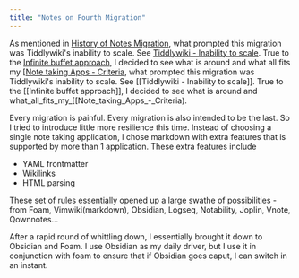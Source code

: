 ```yaml
---
title: "Notes on Fourth Migration"
---
```




As mentioned in [History of Notes Migration](/posts/history_of_notes_migration), what prompted this migration was Tiddlywiki's inability to scale. See [Tiddlywiki - Inability to scale](/posts/tiddlywiki_-_inability_to_scale). True to the [Infinite buffet approach](/posts/infinite_buffet_approach), I decided to see what is around and what all fits my [[Note taking Apps - Criteria](/posts/note_taking_apps_-_criteria), what prompted this migration was Tiddlywiki's inability to scale. See [[Tiddlywiki - Inability to scale]]. True to the [[Infinite buffet approach]], I decided to see what is around and what_all_fits_my\_[[Note_taking_Apps\_-_Criteria).

Every migration is painful. Every migration is also intended to be the last. So I tried to introduce little more resilience this time. Instead of choosing a single note taking application, I chose markdown with extra features that is supported by more than 1 application. These extra features include

- YAML frontmatter
- Wikilinks
- HTML parsing

These set of rules essentially opened up a large swathe of possibilities - from Foam, Vimwiki(markdown), Obsidian, Logseq, Notability, Joplin, Vnote, Qownnotes...

After a rapid round of whittling down, I essentially brought it down to Obsidian and Foam. I use Obsidian as my daily driver, but I use it in conjunction with foam to ensure that if Obsidian goes caput, I can switch in an instant.
